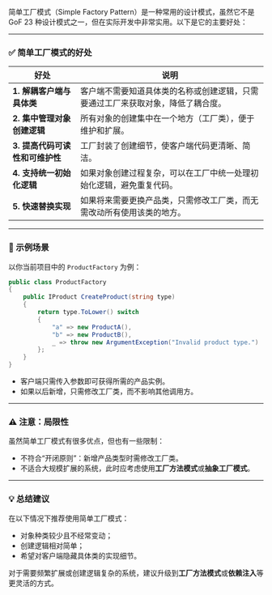 ﻿简单工厂模式（Simple Factory Pattern）是一种常用的设计模式，虽然它不是 GoF 23 种设计模式之一，但在实际开发中非常实用。以下是它的主要好处：

---

### ✅ 简单工厂模式的好处

| 好处 | 说明 |
|------|------|
| **1. 解耦客户端与具体类** | 客户端不需要知道具体类的名称或创建逻辑，只需要通过工厂来获取对象，降低了耦合度。 |
| **2. 集中管理对象创建逻辑** | 所有对象的创建集中在一个地方（工厂类），便于维护和扩展。 |
| **3. 提高代码可读性和可维护性** | 工厂封装了创建细节，使客户端代码更清晰、简洁。 |
| **4. 支持统一初始化逻辑** | 如果对象创建过程复杂，可以在工厂中统一处理初始化逻辑，避免重复代码。 |
| **5. 快速替换实现** | 如果将来需要更换产品类，只需修改工厂类，而无需改动所有使用该类的地方。 |

---

### 🧪 示例场景

以你当前项目中的 `ProductFactory` 为例：

```csharp
public class ProductFactory
{
    public IProduct CreateProduct(string type)
    {
        return type.ToLower() switch
        {
            "a" => new ProductA(),
            "b" => new ProductB(),
            _ => throw new ArgumentException("Invalid product type.")
        };
    }
}
```


- 客户端只需传入参数即可获得所需的产品实例。
- 如果以后新增，只需修改工厂类，而不影响其他调用方。

---

### ⚠️ 注意：局限性

虽然简单工厂模式有很多优点，但也有一些限制：
- 不符合“开闭原则”：新增产品类型时需修改工厂类。
- 不适合大规模扩展的系统，此时应考虑使用**工厂方法模式**或**抽象工厂模式**。

---

### 💡 总结建议

在以下情况下推荐使用简单工厂模式：
- 对象种类较少且不经常变动；
- 创建逻辑相对简单；
- 希望对客户端隐藏具体类的实现细节。

对于需要频繁扩展或创建逻辑复杂的系统，建议升级到**工厂方法模式**或**依赖注入**等更灵活的方式。